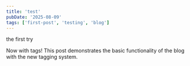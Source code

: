 ```yaml
---
title: 'test'
pubDate: '2025-08-09'
tags: ['first-post', 'testing', 'blog']
---
```


the first try

Now with tags! This post demonstrates the basic functionality of the blog with the new tagging system.